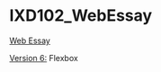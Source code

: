 # IXD102_WebEssay

<a href="https://chrisdale99.github.io/Web_essay/web_essay.html">Web Essay</a>

<a href="https://chrisdale99.github.io/John-baskerville/history5.html"> Version 6:</a> Flexbox